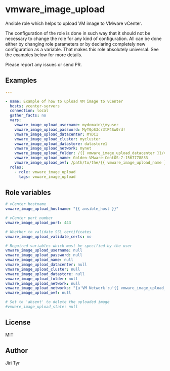 vmware_image_upload
===================

Ansible role which helps to upload VM image to VMware vCenter.

The configuration of the role is done in such way that it should not be
necessary to change the role for any kind of configuration. All can be
done either by changing role parameters or by declaring completely new
configuration as a variable. That makes this role absolutely
universal. See the examples below for more details.

Please report any issues or send PR.


Examples
--------

```yaml
---

- name: Example of how to upload VM image to vCenter
  hosts: vcenter-servers
  connection: local
  gather_facts: no
  vars:
    vmware_image_upload_username: mydomain\\myuser
    vmware_image_upload_password: MyT0pS3cr3tP4Sw0rd!
    vmware_image_upload_datacenter: MYDC1
    vmware_image_upload_cluster: mycluster
    vmware_image_upload_datastore: datastore1
    vmware_image_upload_network: mynet
    vmware_image_upload_folder: /{{ vmware_image_upload_datacenter }}/vm/Templates
    vmware_image_upload_name: Golden-VMware-CentOS-7-1567778833
    vmware_image_upload_ovf: /path/to/the/{{ vmware_image_upload_name }}.ovf
  roles:
    - role: vmware_image_upload
      tags: vmware_image_upload
```


Role variables
--------------

```yaml
# vCenter hostname
vmware_image_upload_hostname: "{{ ansible_host }}"

# vCenter port number
vmware_image_upload_port: 443

# Whether to validate SSL certificates
vmware_image_upload_validate_certs: no

# Reguired variables which must be specified by the user
vmware_image_upload_username: null
vmware_image_upload_password: null
vmware_image_upload_name: null
vmware_image_upload_datacenter: null
vmware_image_upload_cluster: null
vmware_image_upload_datastore: null
vmware_image_upload_folder: null
vmware_image_upload_network: null
vmware_image_upload_networks: "{u'VM Network':u'{{ vmware_image_upload_network }}'}"
vmware_image_upload_ovf: null

# Set to 'absent' to delete the uploaded image
#vmware_image_upload_state: null
```


License
-------

MIT


Author
------

Jiri Tyr
